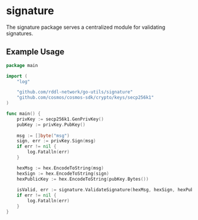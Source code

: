 # signature
The signature package serves a centralized module for validating signatures.

## Example Usage
```go
package main

import (
    "log"

    "github.com/rddl-network/go-utils/signature"
    "github.com/cosmos/cosmos-sdk/crypto/keys/secp256k1"
)

func main() {
    privKey := secp256k1.GenPrivKey()
    pubKey := privKey.PubKey()
    
    msg := []byte("msg")
    sign, err := privKey.Sign(msg)
    if err != nil {
        log.Fatalln(err)
    }

    hexMsg := hex.EncodeToString(msg)
    hexSign := hex.EncodeToString(sign)
    hexPublicKey := hex.EncodeToString(pubKey.Bytes())
    
    isValid, err := signature.ValidateSignature(hexMsg, hexSign, hexPublicKey)
    if err != nil {
        log.Fatalln(err)
    }
}
```
